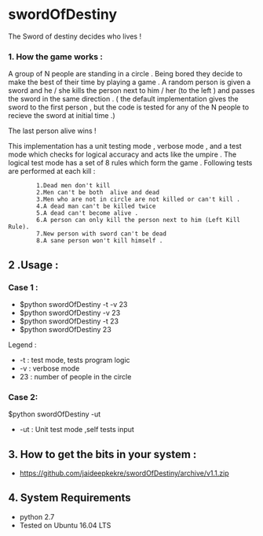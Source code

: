 # swordOfDestiny
The Sword of destiny decides who lives ! 

### 1. How the game works :
A group of N people are standing in a circle . Being bored they decide to make the best of their time by playing a game . A random person is given a sword and he / she kills the person next to him / her (to the left ) and passes the sword in the same direction . ( the default implementation gives the sword to the first person , but the code is tested for any of the N people to recieve the sword at initial time .) 

The last person alive wins ! 

This implementation has a unit testing mode , verbose mode , and a test mode which checks for logical accuracy and acts like the umpire . 
The logical test mode has a set of 8 rules which form the game . 
Following tests are performed at each kill :

            1.Dead men don't kill
            2.Men can't be both  alive and dead
            3.Men who are not in circle are not killed or can't kill .
            4.A dead man can't be killed twice
            5.A dead can't become alive .
            6.A person can only kill the person next to him (Left Kill Rule).
            7.New person with sword can't be dead
            8.A sane person won't kill himself .



## 2 .Usage : 
### Case 1 : 
* $python swordOfDestiny -t -v 23 
* $python swordOfDestiny -v 23 
* $python swordOfDestiny -t  23 
* $python swordOfDestiny  23 

 Legend :
* -t : test mode, tests program  logic
* -v : verbose mode 
* 23 : number of people in the circle 

### Case 2: 
$python swordOfDestiny -ut 

* -ut : Unit test mode ,self tests input 

## 3. How to get the bits in your system : 
* https://github.com/jaideepkekre/swordOfDestiny/archive/v1.1.zip

## 4. System Requirements 
* python 2.7 
* Tested on Ubuntu 16.04 LTS 



